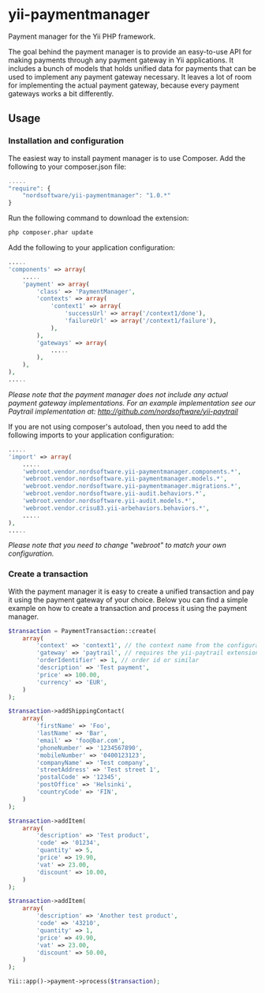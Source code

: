yii-paymentmanager
==================

Payment manager for the Yii PHP framework.

The goal behind the payment manager is to provide an easy-to-use API for making payments through any payment gateway in Yii applications.
It includes a bunch of models that holds unified data for payments that can be used to implement any payment gateway necessary.
It leaves a lot of room for implementing the actual payment gateway, because every payment gateways works a bit differently.

## Usage

### Installation and configuration

The easiest way to install payment manager is to use Composer.
Add the following to your composer.json file:

```js
.....
"require": {
	"nordsoftware/yii-paymentmanager": "1.0.*"
}
````

Run the following command to download the extension:

```bash
php composer.phar update
```

Add the following to your application configuration:

```php
.....
'components' => array(
    .....
    'payment' => array(
        'class' => 'PaymentManager',
        'contexts' => array(
            'context1' => array(
                'successUrl' => array('/context1/done'),
                'failureUrl' => array('/context1/failure'),
            ),
        ),
        'gateways' => array(
            .....
        ),
    ),
),
.....
```

_Please note that the payment manager does not include any actual payment gateway implementations.
For an example implementation see our Paytrail implementation at: http://github.com/nordsoftware/yii-paytrail_

If you are not using composer's autoload, then you need to add the following imports to your application configuration:

```php
.....
'import' => array(
    .....
    'webroot.vendor.nordsoftware.yii-paymentmanager.components.*',
    'webroot.vendor.nordsoftware.yii-paymentmanager.models.*',
    'webroot.vendor.nordsoftware.yii-paymentmanager.migrations.*',
    'webroot.vendor.nordsoftware.yii-audit.behaviors.*',
    'webroot.vendor.nordsoftware.yii-audit.models.*',
    'webroot.vendor.crisu83.yii-arbehaviors.behaviors.*',
    .....
),
.....
```

_Please note that you need to change "webroot" to match your own configuration._

### Create a transaction

With the payment manager it is easy to create a unified transaction and pay it using the payment gateway of your choice.
Below you can find a simple example on how to create a transaction and process it using the payment manager.

```php
$transaction = PaymentTransaction::create(
    array(
        'context' => 'context1', // the context name from the configuration
        'gateway' => 'paytrail', // requires the yii-paytrail extension
        'orderIdentifier' => 1, // order id or similar
        'description' => 'Test payment',
        'price' => 100.00,
        'currency' => 'EUR',
    )
);

$transaction->addShippingContact(
    array(
        'firstName' => 'Foo',
        'lastName' => 'Bar',
        'email' => 'foo@bar.com',
        'phoneNumber' => '1234567890',
        'mobileNumber' => '0400123123',
        'companyName' => 'Test company',
        'streetAddress' => 'Test street 1',
        'postalCode' => '12345',
        'postOffice' => 'Helsinki',
        'countryCode' => 'FIN',
    )
);

$transaction->addItem(
    array(
        'description' => 'Test product',
        'code' => '01234',
        'quantity' => 5,
        'price' => 19.90,
        'vat' => 23.00,
        'discount' => 10.00,
    )
);

$transaction->addItem(
    array(
        'description' => 'Another test product',
        'code' => '43210',
        'quantity' => 1,
        'price' => 49.90,
        'vat' => 23.00,
        'discount' => 50.00,
    )
);

Yii::app()->payment->process($transaction);
```
